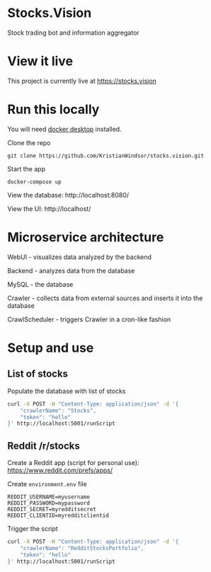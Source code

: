 # Stocks.Vision
Stock trading bot and information aggregator

# View it live

This project is currently live at https://stocks.vision

# Run this locally
You will need [docker desktop](https://www.docker.com/products/docker-desktop) installed.

<!-- ## Download and run -->
Clone the repo
```
git clone https://github.com/KristianWindsor/stocks.vision.git
```

Start the app
```
docker-compose up
```

View the database: http://localhost:8080/

View the UI: http://localhost/


# Microservice architecture

WebUI - visualizes data analyzed by the backend

Backend - analyzes data from the database

MySQL - the database

Crawler - collects data from external sources and inserts it into the database

CrawlScheduler - triggers Crawler in a cron-like fashion

# Setup and use

## List of stocks

Populate the database with list of stocks

<!-- A complete list of stocks is needed for some operations. This curl command will trigger the crawler script to get a complete list of stocks and populate the database with the information. The actual script is at `crawler/src/crawlers/Stocks.py`. -->

```bash
curl -X POST -H "Content-Type: application/json" -d '{
    "crawlerName": "Stocks",
    "token": "hello"
}' http://localhost:5001/runScript
```
<!-- You can view the DB's table full of stocks through [phpMyAdmin](http://localhost:8080/sql.php?server=1&db=stocksvision&table=stocks).-->

## Reddit /r/stocks

Create a Reddit app (script for personal use): https://www.reddit.com/prefs/apps/

Create `environment.env` file

```
REDDIT_USERNAME=myusername
REDDIT_PASSWORD=mypassword
REDDIT_SECRET=myredditsecret
REDDIT_CLIENTID=myredditclientid
```

Trigger the script
```bash
curl -X POST -H "Content-Type: application/json" -d '{
    "crawlerName": "RedditStocksPortfolio",
    "token": "hello"
}' http://localhost:5001/runScript
```

<!--The UI will trigger the crawler to get stock data for whatever stock is entered into the text field.

To trigger it manually though, run this:
```
curl -X POST -H "Content-Type: application/json" -d '{
    "crawlerName": "StockData",
    "stockTicker": "AAPL",
    "startDate": "2020-04-20",
    "token": "hello"
}' http://localhost:5001/runScript
``` -->